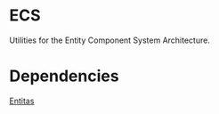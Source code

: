 # ECS
Utilities for the Entity Component System Architecture.

# Dependencies
[Entitas](https://github.com/besjan/Entitas)
